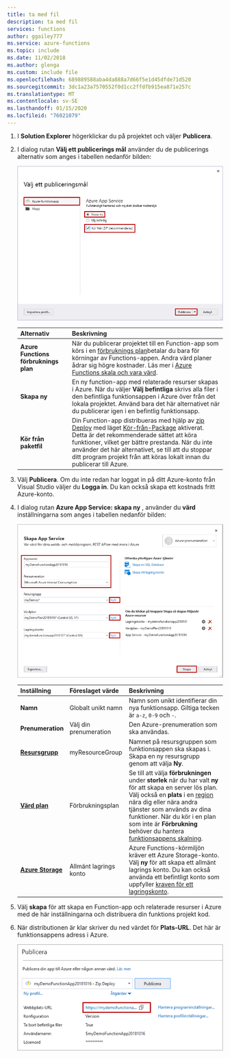 ```yaml
---
title: ta med fil
description: ta med fil
services: functions
author: ggailey777
ms.service: azure-functions
ms.topic: include
ms.date: 11/02/2018
ms.author: glenga
ms.custom: include file
ms.openlocfilehash: 689889588aba4da888a7d66f5e1d45dfde71d520
ms.sourcegitcommit: 3dc1a23a7570552f0d1cc2ffdfb915ea871e257c
ms.translationtype: MT
ms.contentlocale: sv-SE
ms.lasthandoff: 01/15/2020
ms.locfileid: "76021079"
---
```

1. I **Solution Explorer** högerklickar du på projektet och väljer **Publicera**.

2. I dialog rutan **Välj ett publicerings mål** använder du de publicerings alternativ som anges i tabellen nedanför bilden: 

    ![Välj ett publiceringsmål](./media/functions-vstools-publish/functions-visual-studio-publish-profile.png)

    | Alternativ      | Beskrivning                                |
    | ------------ |  -------------------------------------------------- |
    | **Azure Functions förbruknings plan** |   När du publicerar projektet till en Function-app som körs i en [förbruknings plan](../articles/azure-functions/functions-scale.md#consumption-plan)betalar du bara för körningar av Functions-appen. Andra värd planer ådrar sig högre kostnader. Läs mer i [Azure Functions skala och vara värd](../articles/azure-functions/functions-scale.md). | 
    | **Skapa ny** | En ny function-app med relaterade resurser skapas i Azure. När du väljer **Välj befintliga** skrivs alla filer i den befintliga funktionsappen i Azure över från det lokala projektet. Använd bara det här alternativet när du publicerar igen i en befintlig funktionsapp. |
    | **Kör från paketfil** | Din Function-app distribueras med hjälp av [zip Deploy](../articles/azure-functions/functions-deployment-technologies.md#zip-deploy) med läget [Kör-från-Package](../articles/azure-functions/run-functions-from-deployment-package.md) aktiverat. Detta är det rekommenderade sättet att köra funktioner, vilket ger bättre prestanda. När du inte använder det här alternativet, se till att du stoppar ditt program projekt från att köras lokalt innan du publicerar till Azure. |


3. Välj **Publicera**. Om du inte redan har loggat in på ditt Azure-konto från Visual Studio väljer du **Logga in**. Du kan också skapa ett kostnads fritt Azure-konto.

4. I dialog rutan **Azure App Service: skapa ny** , använder du **värd** inställningarna som anges i tabellen nedanför bilden:

    ![Dialogrutan Skapa App Service](./media/functions-vstools-publish/functions-visual-studio-publish.png)

    | Inställning      | Föreslaget värde  | Beskrivning                                |
    | ------------ |  ------- | -------------------------------------------------- |
    | **Namn** | Globalt unikt namn | Namn som unikt identifierar din nya funktionsapp. Giltiga tecken är `a-z`, `0-9` och `-`. |
    | **Prenumeration** | Välj din prenumeration | Den Azure-prenumeration som ska användas. |
    | **[Resursgrupp](../articles/azure-resource-manager/management/overview.md)** | myResourceGroup |  Namnet på resursgruppen som funktionsappen ska skapas i. Skapa en ny resursgrupp genom att välja **Ny**.|
    | **[Värd plan](../articles/azure-functions/functions-scale.md)** | Förbrukningsplan | Se till att välja **förbrukningen** under **storlek** när du har valt **ny** för att skapa en server lös plan. Välj också en **plats** i en [region](https://azure.microsoft.com/regions/) nära dig eller nära andra tjänster som används av dina funktioner. När du kör i en plan som inte är **Förbrukning** behöver du hantera [funktionsappens skalning](../articles/azure-functions/functions-scale.md).  |
    | **[Azure Storage](../articles/storage/common/storage-account-create.md)** | Allmänt lagrings konto | Azure Functions-körmiljön kräver ett Azure Storage-konto. Välj **ny** för att skapa ett allmänt lagrings konto. Du kan också använda ett befintligt konto som uppfyller [kraven för ett lagringskonto](../articles/azure-functions/functions-scale.md#storage-account-requirements).  |

5. Välj **skapa** för att skapa en Function-app och relaterade resurser i Azure med de här inställningarna och distribuera din funktions projekt kod. 

6. När distributionen är klar skriver du ned värdet för **Plats-URL**. Det här är funktionsappens adress i Azure.

    ![Meddelande som anger att publiceringen lyckades](./media/functions-vstools-publish/functions-visual-studio-publish-complete.png)
